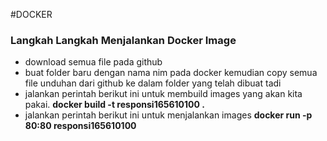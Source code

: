 #DOCKER
<h3>Langkah Langkah Menjalankan Docker Image</h3>
<ul>
	<li>download semua file pada github</li>
	<li>buat folder baru dengan nama nim pada docker kemudian copy semua file unduhan dari github ke dalam folder yang telah dibuat tadi</li>
	<li>jalankan perintah berikut ini untuk membuild images yang akan kita pakai. <b> docker build -t responsi165610100 . </b></li>
	<li>jalankan perintah berikut ini untuk menjalankan images <b> docker run -p 80:80 responsi165610100 </b></li>
</ul>
